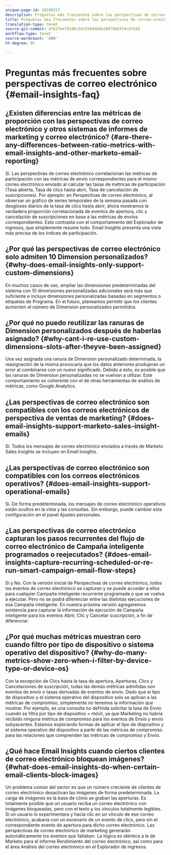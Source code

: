```yaml
---
unique-page-id: 10100257
description: Preguntas más frecuentes sobre las perspectivas de correo electrónico - Documentos de marketing - Documentación del producto
title: Preguntas más frecuentes sobre las perspectivas de correo electrónico
translation-type: tm+mt
source-git-commit: 47b2fee7d146c3dc558d4bbb10070683f4cdfd3d
workflow-type: tm+mt
source-wordcount: '600'
ht-degree: 0%

---
```



# Preguntas más frecuentes sobre perspectivas de correo electrónico {#email-insights-faq}

## ¿Existen diferencias entre las métricas de proporción con las perspectivas de correo electrónico y otros sistemas de informes de marketing y correo electrónico? {#are-there-any-differences-between-ratio-metrics-with-email-insights-and-other-marketo-email-reporting}

Sí. Las perspectivas de correo electrónico correlacionan las métricas de participación con las métricas de envío correspondientes para el mismo correo electrónico enviado al calcular las tasas de métricas de participación (Tasa abierta, Tasa de clics hasta abrir, Tasa de cancelación de suscripciones). Por ejemplo: en Perspectivas de correo electrónico, al observar un gráfico de series temporales de la semana pasada con desgloses diarios de la tasa de clics hasta abrir, ahora mostramos la verdadera proporción correlacionada de eventos de apertura, clic y cancelación de suscripciones en base a las métricas de envíos correspondientes. Esto contrasta con el comportamiento del Explorador de ingresos, que simplemente resume todo. Email Insights presenta una vista más precisa de los índices de participación.

## ¿Por qué las perspectivas de correo electrónico solo admiten 10 Dimension personalizados? {#why-does-email-insights-only-support-custom-dimensions}

En muchos casos de uso, ampliar las dimensiones predeterminadas del sistema con 10 dimensiones personalizadas adicionales será más que suficiente e incluye dimensiones personalizadas basadas en segmentos o etiquetas de Programa. En el futuro, planeamos permitir que los clientes aumenten el número de Dimension personalizados permitidos.

## ¿Por qué no puedo reutilizar las ranuras de Dimension personalizados después de haberlas asignado? {#why-cant-i-re-use-custom-dimensions-slots-after-theyve-been-assigned}

Una vez asignada una ranura de Dimension personalizado determinada, la reasignación de la misma provocaría que los datos anteriores produjeran un error al combinarse con un nuevo significado. Debido a esto, es posible que las ranuras de Dimension personalizadas no se vuelvan a utilizar. Este comportamiento es coherente con el de otras herramientas de análisis de métricas, como Google Analytics.

## ¿Las perspectivas de correo electrónico son compatibles con los correos electrónicos de perspectiva de ventas de marketing? {#does-email-insights-support-marketo-sales-insight-emails}

Sí. Todos los mensajes de correo electrónico enviados a través de Marketo Sales Insights se incluyen en Email Insights.

## ¿Las perspectivas de correo electrónico son compatibles con los correos electrónicos operativos? {#does-email-insights-support-operational-emails}

Sí. De forma predeterminada, los mensajes de correo electrónico operativos están ocultos en la vista y las consultas. Sin embargo, puede cambiar esta configuración en el panel Ajustes personales.

## ¿Las perspectivas de correo electrónico capturan los pasos recurrentes del flujo de correo electrónico de Campaña inteligente programados o reejecutados? {#does-email-insights-capture-recurring-scheduled-or-re-run-smart-campaign-email-flow-steps}

Sí y No. Con la versión inicial de Perspectivas de correo electrónico, todos los eventos de correo electrónico se capturan y se puede acceder a ellos para cualquier Campaña inteligente recurrente programada o que se vuelva a ejecutar. Pero no se podrá diferenciar entre las distintas ejecuciones de esa Campaña inteligente. En nuestra próxima versión agregaremos asistencia para capturar la información de ejecución de Campaña inteligente para los eventos Abrir, Clic y Cancelar suscripción, a fin de diferenciar.

## ¿Por qué muchas métricas muestran cero cuando filtro por tipo de dispositivo o sistema operativo del dispositivo? {#why-do-many-metrics-show-zero-when-i-filter-by-device-type-or-device-os}

Con la excepción de Clics hasta la tasa de apertura, Aperturas, Clics y Cancelaciones de suscripción, todas las demás métricas admitidas son eventos de envío o tasas derivadas de eventos de envío. Dado que el tipo de dispositivo y el sistema operativo del dispositivo solo se aplican a las métricas de compromiso, simplemente no tenemos la información que mostrar. Por ejemplo, es una consulta no definida solicitar la tasa de Envío cuando se filtra por tipo de dispositivo = móvil, ya que Marketing no habría recibido ninguna métrica de compromiso para los eventos de Envío y envío subyacentes. Estamos explorando formas de aplicar el tipo de dispositivo y el sistema operativo del dispositivo a partir de las métricas de compromiso para las relaciones que comprenden las métricas de compromiso y Envío.

## ¿Qué hace Email Insights cuando ciertos clientes de correo electrónico bloquean imágenes? {#what-does-email-insights-do-when-certain-email-clients-block-images}

Un problema común del sector es que un número creciente de clientes de correo electrónico desactivan las imágenes de forma predeterminada. La carga de imágenes es la base de cómo se graban las aperturas. Es totalmente posible que un usuario reciba un correo electrónico con imágenes bloqueadas, pero con el texto y los vínculos totalmente legibles. Si un usuario lo experimentara y hacía clic en un vínculo de ese correo electrónico, acabaría con un escenario de un evento de clics, pero sin el correspondiente evento de apertura para dicho correo electrónico. Las perspectivas de correo electrónico de marketing generarán automáticamente los eventos que faltaban. La lógica es idéntica a la de Marketo para el informe Rendimiento del correo electrónico, así como para el área Análisis del correo electrónico en el Explorador de ingresos.
